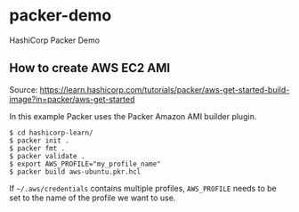 # packer-demo
HashiCorp Packer Demo

## How to create AWS EC2 AMI

Source: https://learn.hashicorp.com/tutorials/packer/aws-get-started-build-image?in=packer/aws-get-started

In this example Packer uses the Packer Amazon AMI builder plugin.

```
$ cd hashicorp-learn/
$ packer init .
$ packer fmt .
$ packer validate .
$ export AWS_PROFILE="my_profile_name"
$ packer build aws-ubuntu.pkr.hcl
```

If `~/.aws/credentials` contains multiple profiles, `AWS_PROFILE` needs to be set to the name of the profile we want to use.

